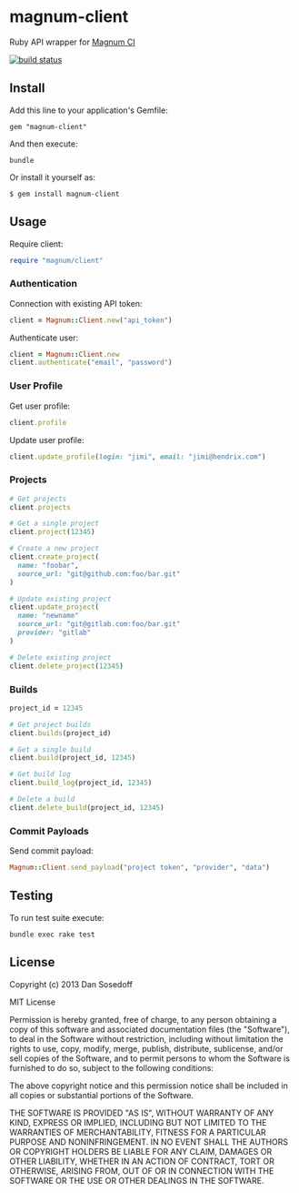 # magnum-client

Ruby API wrapper for [Magnum CI](https://magnum-ci.com)

[![build status](https://magnum-ci.com/status/6bd1331c22d63cad996a90bc02710106.png)](https://magnum-ci.com/public/56ee5f54ab276bcc6396/builds)

## Install

Add this line to your application's Gemfile:

```
gem "magnum-client"
```

And then execute:

```
bundle
```

Or install it yourself as:

```
$ gem install magnum-client
```

## Usage

Require client:

```ruby
require "magnum/client"
```

### Authentication

Connection with existing API token:

```ruby
client = Magnum::Client.new("api_token")
```

Authenticate user:

```ruby
client = Magnum::Client.new
client.authenticate("email", "password")
```

### User Profile

Get user profile:

```ruby
client.profile
```

Update user profile:

```ruby
client.update_profile(login: "jimi", email: "jimi@hendrix.com")
```

### Projects

```ruby
# Get projects
client.projects

# Get a single project
client.project(12345)

# Create a new project
client.create_project(
  name: "foobar",
  source_url: "git@github.com:foo/bar.git"
)

# Update existing project
client.update_project(
  name: "newname"
  source_url: "git@gitlab.com:foo/bar.git"
  provider: "gitlab"
)

# Delete existing project
client.delete_project(12345)
```

### Builds

```ruby
project_id = 12345

# Get project builds
client.builds(project_id)

# Get a single build
client.build(project_id, 12345)

# Get build log
client.build_log(project_id, 12345)

# Delete a build
client.delete_build(project_id, 12345)
```

### Commit Payloads

Send commit payload:

```ruby
Magnum::Client.send_payload("project token", "provider", "data")
```

## Testing

To run test suite execute:

```
bundle exec rake test
```

## License

Copyright (c) 2013 Dan Sosedoff

MIT License

Permission is hereby granted, free of charge, to any person obtaining
a copy of this software and associated documentation files (the
"Software"), to deal in the Software without restriction, including
without limitation the rights to use, copy, modify, merge, publish,
distribute, sublicense, and/or sell copies of the Software, and to
permit persons to whom the Software is furnished to do so, subject to
the following conditions:

The above copyright notice and this permission notice shall be
included in all copies or substantial portions of the Software.

THE SOFTWARE IS PROVIDED "AS IS", WITHOUT WARRANTY OF ANY KIND,
EXPRESS OR IMPLIED, INCLUDING BUT NOT LIMITED TO THE WARRANTIES OF
MERCHANTABILITY, FITNESS FOR A PARTICULAR PURPOSE AND
NONINFRINGEMENT. IN NO EVENT SHALL THE AUTHORS OR COPYRIGHT HOLDERS BE
LIABLE FOR ANY CLAIM, DAMAGES OR OTHER LIABILITY, WHETHER IN AN ACTION
OF CONTRACT, TORT OR OTHERWISE, ARISING FROM, OUT OF OR IN CONNECTION
WITH THE SOFTWARE OR THE USE OR OTHER DEALINGS IN THE SOFTWARE.